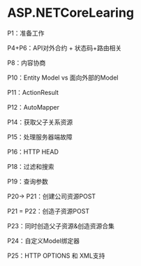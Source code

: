 # ASP.NETCoreLearing
P1：准备工作

P4+P6：API对外合约 + 状态码+路由相关

P8：内容协商

P10：Entity Model vs 面向外部的Model

P11：ActionResult<T>

P12：AutoMapper

P14：获取父子关系资源

P15：处理服务器端故障

P16：HTTP HEAD

P18：过滤和搜索

P19：查询参数

P20-> P21：创建公司资源POST

P21 = P22：创造子资源POST

P23：同时创造父子资源&创造资源合集

P24：自定义Model绑定器

P25：HTTP OPTIONS 和 XML支持
